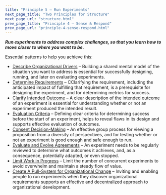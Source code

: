 ```yaml
---
title: "Principle 5 – Run Experiments"
next_page_title: "Two Principles for Structure"
next_page_url: "structure.html"
prev_page_title: "Principle 4 – Sense & Respond"
prev_page_url: "principle-4-sense-respond.html"
---
```




**_Run experiments to address complex challenges, so that you learn how to move closer to where you want to be._**

Essential patterns to help you achieve this:

-   [Describe Organizational Drivers](describe-organizational-drivers.html) – Building a shared mental model of the situation you want to address is essential for successfully designing, running, and later on evaluating experiments.
-   [Determine Requirements](determine-requirements.html) – CClarifying the requirement, including the anticipated impact of fulfilling that requirement, is a prerequisite for designing the experiment, and for determining metrics for success.
-   [Clarify Intended Outcome](clarify-intended-outcome.html) – A clear description of the intended outcome of an experiment is essential for understanding whether or not an experiment produced the intended result.
-   [Evaluation Criteria](evaluation-criteria.html) – Defining clear criteria for determining success before the start of an experiment, helps to reveal flaws in its design and supports effective evaluation of outcomes. 
-   [Consent Decision-Making](consent-decision-making.html) – An effective group process for viewing a proposition from a diversity of perspectives, and for testing whether or not an experiment is good enough and safe enough to run.
-   [Evaluate and Evolve Agreements](evaluate-and-evolve-agreements.html) – An experiment needs to be regularly reviewed to determine what outcomes it achieves, and, as a consequence, potentially adapted, or even stopped.
-   [Limit Work in Progress](limit-work-in-progress.html) – Limit the number of concurrent experiments to avoid overwhelm and maintain a steady flow of value. 
-   [Create A Pull-System for Organizational Change](create-a-pull-system-for-organizational-change.html) – Inviting and enabling people to run experiments when they discover organizational requirements supports an effective and decentralized approach to organizational development.
